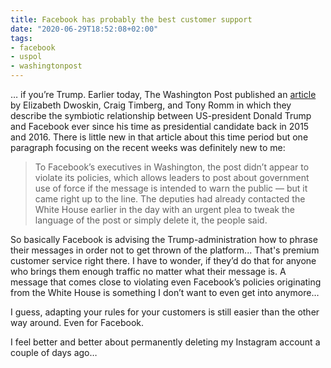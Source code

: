 ```yaml
---
title: Facebook has probably the best customer support
date: "2020-06-29T18:52:08+02:00"
tags:
- facebook
- uspol
- washingtonpost
---
```


… if you’re Trump. Earlier today, The Washington Post published an [article](https://www.washingtonpost.com/technology/2020/06/28/facebook-zuckerberg-trump-hate/) by Elizabeth Dwoskin, Craig Timberg, and Tony Romm in which they describe the symbiotic relationship between US-president Donald Trump and Facebook ever since his time as presidential candidate back in 2015 and 2016. There is little new in that article about this time period but one paragraph focusing on the recent weeks was definitely new to me:

> To Facebook’s executives in Washington, the post didn’t appear to violate its policies, which allows leaders to post about government use of force if the message is intended to warn the public — but it came right up to the line. The deputies had already contacted the White House earlier in the day with an urgent plea to tweak the language of the post or simply delete it, the people said.

So basically Facebook is advising the Trump-administration how to phrase their messages in order not to get thrown of the platform... That's premium customer service right there. I have to wonder, if they’d do that for anyone who brings them enough traffic no matter what their message is. A message that comes close to violating even Facebook’s policies originating from the White House is something I don’t want to even get into anymore…

I guess, adapting your rules for your customers is still easier than the other way around. Even for Facebook.

I feel better and better about permanently deleting my Instagram account a couple of days ago…
